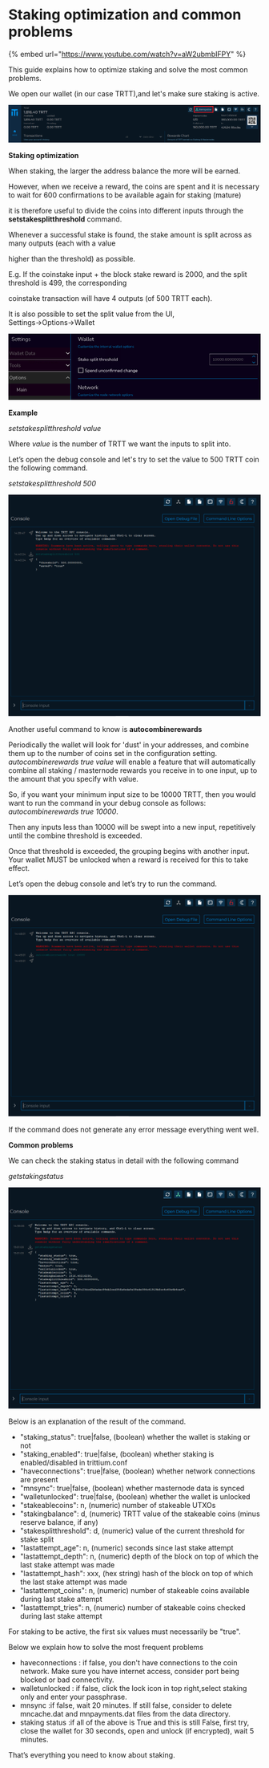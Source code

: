 # Staking optimization and common problems

{% embed url="https://www.youtube.com/watch?v=aW2ubmbIFPY" %}



This guide explains how to optimize staking and solve the most common problems.

We open our wallet (in our case TRTT),and let's make sure staking is active.

![](<../.gitbook/assets/0 (10).png>)

**Staking optimization**

When staking, the larger the address balance the more will be earned.

However, when we receive a reward, the coins are spent and it is necessary to wait for 600 confirmations to be available again for staking (mature)

it is therefore useful to divide the coins into different inputs through the **setstakesplitthreshold** command.

Whenever a successful stake is found, the stake amount is split across as many outputs (each with a value

higher than the threshold) as possible.

E.g. If the coinstake input + the block stake reward is 2000, and the split threshold is 499, the corresponding

coinstake transaction will have 4 outputs (of 500 TRTT each).

It is also possible to set the split value from the UI, Settings→Options→Wallet

![](<../.gitbook/assets/1 (7).png>)

**Example**

_setstakesplitthreshold value_

Where _value_ is the number of TRTT we want the inputs to split into.

Let’s open the debug console and let's try to set the value to 500 TRTT coin the following command.

_setstakesplitthreshold 500_

![](<../.gitbook/assets/2 (5).png>)

Another useful command to know is **autocombinerewards**

Periodically the wallet will look for 'dust' in your addresses, and combine them up to the number of coins set in the configuration setting. _autocombinerewards true value_ will enable a feature that will automatically combine all staking / masternode rewards you receive in to one input, up to the amount that you specify with value.

So, if you want your minimum input size to be 10000 TRTT, then you would want to run the command in your debug console as follows: _autocombinerewards true 10000_.

Then any inputs less than 10000 will be swept into a new input, repetitively until the combine threshold is exceeded.

Once that threshold is exceeded, the grouping begins with another input. Your wallet MUST be unlocked when a reward is received for this to take effect.

Let’s open the debug console and let’s try to run the command.

![](../.gitbook/assets/3.png)

If the command does not generate any error message everything went well.

**Common problems**

We can check the staking status in detail with the following command

_getstakingstatus_

![](<../.gitbook/assets/4 (9).png>)

Below is an explanation of the result of the command.

* "staking\_status": true|false, (boolean) whether the wallet is staking or not
* "staking\_enabled": true|false, (boolean) whether staking is enabled/disabled in trittium.conf
* "haveconnections": true|false, (boolean) whether network connections are present
* "mnsync": true|false, (boolean) whether masternode data is synced
* "walletunlocked": true|false, (boolean) whether the wallet is unlocked
* "stakeablecoins": n, (numeric) number of stakeable UTXOs
* "stakingbalance": d, (numeric) TRTT value of the stakeable coins (minus reserve balance, if any)
* "stakesplitthreshold": d, (numeric) value of the current threshold for stake split
* "lastattempt\_age": n, (numeric) seconds since last stake attempt
* "lastattempt\_depth": n, (numeric) depth of the block on top of which the last stake attempt was made
* "lastattempt\_hash": xxx, (hex string) hash of the block on top of which the last stake attempt was made
* "lastattempt\_coins": n, (numeric) number of stakeable coins available during last stake attempt
* "lastattempt\_tries": n, (numeric) number of stakeable coins checked during last stake attempt

For staking to be active, the first six values must necessarily be "true".

Below we explain how to solve the most frequent problems

* haveconnections : if false, you don't have connections to the coin network. Make sure you have internet access, consider port being blocked or bad connectivity.
* walletunlocked : if false, click the lock icon in top right,select staking only and enter your passphrase.
* mnsync :if false, wait 20 minutes. If still false, consider to delete mncache.dat and mnpayments.dat files from the data directory.
* staking status :if all of the above is True and this is still False, first try, close the wallet for 30 seconds, open and unlock (if encrypted), wait 5 minutes.

That’s everything you need to know about staking.
